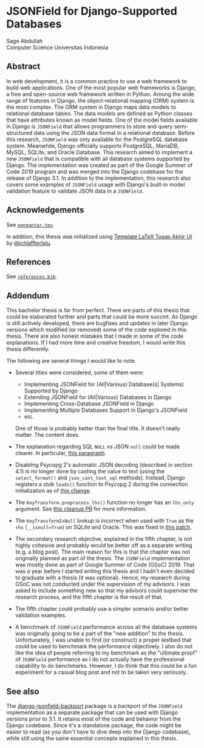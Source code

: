 # JSONField for Django-Supported Databases

Sage Abdullah\
Computer Science Universitas Indonesia

## Abstract

In web development, it is a common practice to use a web framework to build web
applications. One of the most popular web frameworks is Django, a free and
open-source web framework written in Python. Among the wide range of features
in Django, the object-relational mapping (ORM) system is the most complex. The
ORM system in Django maps data models to relational database tables. The data
models are defined as Python classes that have attributes known as model
fields. One of the model fields available in Django is `JSONField` that allows
programmers to store and query semi-structured data using the JSON data format
in a relational database. Before this research, `JSONField` was only available
for the PostgreSQL database system. Meanwhile, Django officially supports
PostgreSQL, MariaDB, MySQL, SQLite, and Oracle Database. This research aimed to
implement a new `JSONField` that is compatible with all database systems
supported by Django. The implementation was created as part of the Google
Summer of Code 2019 program and was merged into the Django codebase for the
release of Django 3.1. In addition to the implementation, this research also
covers some examples of `JSONField` usage with Django's built-in model
validation feature to validate JSON data in a `JSONField`.

## Acknowledgements

See [`pengantar.tex`](pengantar.tex).

In addition, this thesis was initialized using
[Template LaTeX Tugas Akhir UI][latex-template] by [@ichlaffterlalu][affan].

## References

See [`references.bib`](references.bib).

## Addendum

This bachelor thesis is far from perfect. There are parts of this thesis that
could be elaborated further and parts that could be more succint. As Django is
still actively developed, there are bugfixes and updates in later Django
versions which modified (or removed) some of the code explored in this thesis.
There are also honest mistakes that I made in some of the code explanations.
If I had more time and creative freedom, I would write this thesis differently.

The following are several things I would like to note.

- Several titles were considered, some of them were:
  - Implementing JSONField for (All|Various) Database(s| Systems) Supported by
    Django
  - Extending JSONField for (All|Various) Databases in Django
  - Implementing Cross-Database JSONField in Django
  - Implementing Multiple Databases Support in Django's JSONField
  - etc.

  One of those is probably better than the final title. It doesn't really
  matter. The content does.
- The explanation regarding SQL `NULL` vs JSON `null` could be made clearer.
  In particular, [this paragraph][null-paragraph].
- Disabling Psycopg 2's automatic JSON decoding (described in section 4.1) is
  no longer done by casting the value to text (using the `select_format()` and
  `json_cast_text_sql` methods). Instead, Django registers a stub `loads()`
  function to Psycopg 2 during the connection initialization as of
  [this change][stub-loads].
- The `KeyTransform.preprocess_lhs()` function no longer has an `lhs_only`
  argument. See [this cleanup PR][cleanup-pr] for more information.
- The `KeyTransformIsNull` lookup is incorrect when used with `True` as the
  `rhs` (`__isnull=True`) on SQLite and Oracle. This was fixed in
  [this patch][isnull-fix].
- The secondary research objective, explained in the fifth chapter, is not
  highly cohesive and probably would be better off as a separate writing (e.g.
  a blog post). The main reason for this is that the chapter was not originally
  planned as part of the thesis. The `JSONField` implementation was mostly done
  as part of Google Summer of Code (GSoC) 2019. That was a year before I
  started writing this thesis and I hadn't even decided to graduate with a
  thesis (it was optional). Hence, my research during GSoC was not conducted
  under the supervision of my advisors. I was asked to include something new so
  that my advisors could supervise the research process, and the fifth chapter
  is the result of that.
- The fifth chapter could probably use a simpler scenario and/or better
  validation examples.
- A benchmark of `JSONField` performance across all the database systems was
  originally going to be a part of the "new addition" to the thesis.
  Unfortunately, I was unable to find (or construct) a proper testbed that
  could be used to benchmark the performance objectively. I also do not like
  the idea of people referring to my benchmark as the "ultimate proof" of
  `JSONField` performance as I do not actually have the professional
  capability to do benchmarks. However, I do think that this could be a fun
  experiment for a casual blog post and not to be taken very seriously.

## See also

The [django-jsonfield-backport][backport] package is a backport of the
`JSONField` implementation as a separate package that can be used with Django
versions prior to 3.1. It retains most of the code and behavior from the
Django codebase. Since it's a standalone package, the code might be easier to
read (as you don't have to dive deep into the Django codebase), while still
using the same essential concepts explained in this thesis.

[latex-template]: https://gitlab.com/ichlaffterlalu/latex-skripsi-ui-2017
[affan]: https://github.com/ichlaffterlalu
[null-paragraph]: https://github.com/laymonage/thesis/blob/f783ae00b86c6edcb0477fb2c12d7783f7cafb1e/bab3.tex#L169-L175
[stub-loads]: https://github.com/django/django/pull/13358/files#diff-56374f35499bd669398d3100ef7fcea371a8e9e38f92dbd3569d75b8cea2ad93
[cleanup-pr]: https://github.com/django/django/pull/13749
[isnull-fix]: https://github.com/django/django/pull/13757
[backport]: https://github.com/laymonage/django-jsonfield-backport
